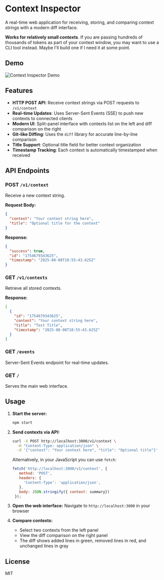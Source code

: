 # Context Inspector

A real-time web application for receiving, storing, and comparing context strings with a modern diff interface.

**Works for relatively small contexts**. If you are passing hundreds of thousands of tokens as part of your context window, you may want to use a CLI tool instead. Maybe I'll build one if I need it at some point.

## Demo

![Context Inspector Demo](demo.gif)

## Features

- **HTTP POST API**: Receive context strings via POST requests to `/v1/context`
- **Real-time Updates**: Uses Server-Sent Events (SSE) to push new contexts to connected clients
- **Modern UI**: Split-panel interface with contexts list on the left and diff comparison on the right
- **Git-like Diffing**: Uses the `diff` library for accurate line-by-line comparison
- **Title Support**: Optional title field for better context organization
- **Timestamp Tracking**: Each context is automatically timestamped when received

## API Endpoints

### POST `/v1/context`

Receive a new context string.

**Request Body:**

```json
{
  "context": "Your context string here",
  "title": "Optional title for the context"
}
```

**Response:**

```json
{
  "success": true,
  "id": "1754679343625",
  "timestamp": "2025-08-08T18:55:43.625Z"
}
```

### GET `/v1/contexts`

Retrieve all stored contexts.

**Response:**

```json
[
  {
    "id": "1754679343625",
    "content": "Your context string here",
    "title": "Test Title",
    "timestamp": "2025-08-08T18:55:43.625Z"
  }
]
```

### GET `/events`

Server-Sent Events endpoint for real-time updates.

### GET `/`

Serves the main web interface.

## Usage

1. **Start the server:**

   ```bash
   npm start
   ```

2. **Send contexts via API:**

   ```bash
   curl -X POST http://localhost:3000/v1/context \
     -H "Content-Type: application/json" \
     -d '{"context": "Your context here", "title": "Optional title"}'
   ```

   Alternatively, in your JavaScript you can use `fetch`:

   ```js
   fetch('http://localhost:3000/v1/context', {
      method: 'POST',
      headers: {
        'Content-Type': 'application/json',
      },
      body: JSON.stringify({ context: summary})
    });
   ```

3. **Open the web interface:**
   Navigate to `http://localhost:3000` in your browser

4. **Compare contexts:**
   - Select two contexts from the left panel
   - View the diff comparison on the right panel
   - The diff shows added lines in green, removed lines in red, and unchanged lines in gray

## License

MIT
